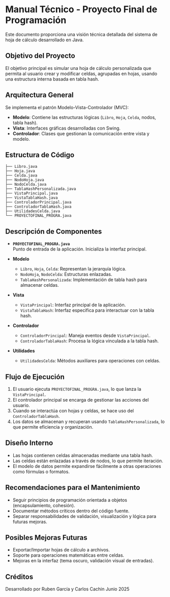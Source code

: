 # Manual Técnico - Proyecto Final de Programación

Este documento proporciona una visión técnica detallada del sistema de hoja de cálculo desarrollado en Java.

## Objetivo del Proyecto
El objetivo principal es simular una hoja de cálculo personalizada que permita al usuario crear y modificar celdas, agrupadas en hojas, usando una estructura interna basada en tabla hash.

## Arquitectura General
Se implementa el patrón Modelo-Vista-Controlador (MVC):

- **Modelo**: Contiene las estructuras lógicas (`Libro`, `Hoja`, `Celda`, nodos, tabla hash).
- **Vista**: Interfaces gráficas desarrolladas con Swing.
- **Controlador**: Clases que gestionan la comunicación entre vista y modelo.

## Estructura de Código

```
├── Libro.java
├── Hoja.java
├── Celda.java
├── NodoHoja.java
├── NodoCelda.java
├── TablaHashPersonalizada.java
├── VistaPrincipal.java
├── VistaTablaHash.java
├── ControladorPrincipal.java
├── ControladorTablaHash.java
├── UtilidadesCelda.java
└── PROYECTOFINAL_PROGRA.java
```

## Descripción de Componentes

- **`PROYECTOFINAL_PROGRA.java`**  
  Punto de entrada de la aplicación. Inicializa la interfaz principal.

- **Modelo**  
  - `Libro`, `Hoja`, `Celda`: Representan la jerarquía lógica.
  - `NodoHoja`, `NodoCelda`: Estructuras enlazadas.
  - `TablaHashPersonalizada`: Implementación de tabla hash para almacenar celdas.

- **Vista**  
  - `VistaPrincipal`: Interfaz principal de la aplicación.
  - `VistaTablaHash`: Interfaz específica para interactuar con la tabla hash.

- **Controlador**  
  - `ControladorPrincipal`: Maneja eventos desde `VistaPrincipal`.
  - `ControladorTablaHash`: Procesa la lógica vinculada a la tabla hash.

- **Utilidades**  
  - `UtilidadesCelda`: Métodos auxiliares para operaciones con celdas.

## Flujo de Ejecución

1. El usuario ejecuta `PROYECTOFINAL_PROGRA.java`, lo que lanza la `VistaPrincipal`.
2. El controlador principal se encarga de gestionar las acciones del usuario.
3. Cuando se interactúa con hojas y celdas, se hace uso del `ControladorTablaHash`.
4. Los datos se almacenan y recuperan usando `TablaHashPersonalizada`, lo que permite eficiencia y organización.

## Diseño Interno

- Las hojas contienen celdas almacenadas mediante una tabla hash.
- Las celdas están enlazadas a través de nodos, lo que permite iteración.
- El modelo de datos permite expandirse fácilmente a otras operaciones como fórmulas o formatos.

## Recomendaciones para el Mantenimiento

- Seguir principios de programación orientada a objetos (encapsulamiento, cohesión).
- Documentar métodos críticos dentro del código fuente.
- Separar responsabilidades de validación, visualización y lógica para futuras mejoras.

## Posibles Mejoras Futuras
- Exportar/Importar hojas de cálculo a archivos.
- Soporte para operaciones matemáticas entre celdas.
- Mejoras en la interfaz (tema oscuro, validación visual de entradas).

## Créditos
Desarrollado por Ruben García y Carlos Cachin
Junio 2025
